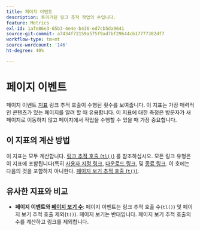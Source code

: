 ```yaml
---
title: 페이지 이벤트
description: 트리거된 링크 추적 작업의 수입니다.
feature: Metrics
exl-id: 1afe86e3-65b3-4e4e-b436-ed7cb5da9641
source-git-commit: a7434f72159a575f9ad7bf29644cb17777382df7
workflow-type: tm+mt
source-wordcount: '146'
ht-degree: 40%

---
```


# 페이지 이벤트

페이지 이벤트 [지표](overview.md) 링크 추적 호출이 수행된 횟수를 보여줍니다. 이 지표는 가장 매력적인 콘텐츠가 있는 페이지를 알려 할 때 유용합니다. 이 지표에 대한 측정은 방문자가 새 페이지로 이동하지 않고 페이지에서 작업을 수행할 수 있을 때 가장 중요합니다.

## 이 지표의 계산 방법

이 지표는 모두 계산합니다. [링크 추적 호출 (`tl()`)](/help/implement/vars/functions/tl-method.md) 를 참조하십시오. 모든 링크 유형은 이 지표에 포함됩니다(특히 [사용자 지정 링크](../dimensions/custom-link.md), [다운로드 링크](../dimensions/download-link.md), 및 [종료 링크](../dimensions/exit-link.md). 이 호에는 다음의 것을 포함하지 아니한다. [페이지 보기 추적 호출 (`t()`)](/help/implement/vars/functions/t-method.md).

## 유사한 지표와 비교

* **페이지 이벤트와 [페이지 보기 수](page-views.md)**: 페이지 이벤트는 링크 추적 호출 수(`tl()`) 및 페이지 보기 추적 호출 제외(`t()`). 페이지 보기는 반대입니다. 페이지 보기 추적 호출의 수를 계산하고 링크를 제외합니다.
